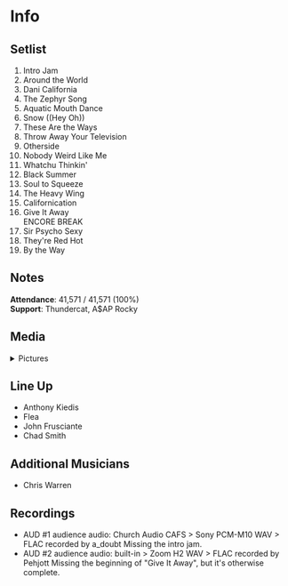 # Info

## Setlist

1. Intro Jam
2. Around the World
3. Dani California
4. The Zephyr Song
5. Aquatic Mouth Dance
6. Snow ((Hey Oh))
7. These Are the Ways
8. Throw Away Your Television
9. Otherside
10. Nobody Weird Like Me
11. Whatchu Thinkin'
12. Black Summer
13. Soul to Squeeze
14. The Heavy Wing
15. Californication
16. Give It Away
<br>ENCORE BREAK
17. Sir Psycho Sexy
18. They're Red Hot
19. By the Way

## Notes

**Attendance**: 41,571 / 41,571 (100%)
<br>
**Support**: Thundercat, A$AP Rocky

## Media 

<details>
  <summary>Pictures</summary>
  <!--<img alt="Setlist" title="Setlist" src="_.jpg" height="200" />-->
</details>

## Line Up

* Anthony Kiedis
* Flea
* John Frusciante
* Chad Smith

## Additional Musicians

* Chris Warren

## Recordings

* AUD #1 audience audio: Church Audio CAFS > Sony PCM-M10 WAV > FLAC recorded by a_doubt Missing the intro jam.
* AUD #2 audience audio: built-in > Zoom H2 WAV > FLAC recorded by Pehjott Missing the beginning of "Give It Away", but it's otherwise complete.

